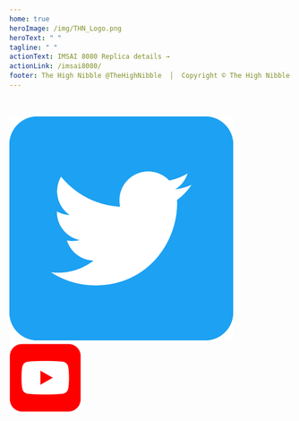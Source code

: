 ```yaml
---
home: true
heroImage: /img/THN_Logo.png
heroText: " "
tagline: " "
actionText: IMSAI 8080 Replica details →
actionLink: /imsai8080/
footer: The High Nibble @TheHighNibble  │  Copyright © The High Nibble Pty Ltd   2017-present  |  ACN 633 867 268
---
```

<br/>
<br/>
<div class='socials'>
    <a href='https://twitter.com/@TheHighNibble' target='_blank' rel="noopener noreferrer">
        <img class='social' src='/img/twitter.png'/>
    </a>
    <a href='https://www.youtube.com/channel/UC8iQedOYRxQt8qjw2TGTq3w' target='_blank' rel="noopener noreferrer">
        <img class='social' src='/img/youtube.png'/>
    </a>
</div>
<br/>